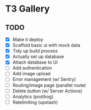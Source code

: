 # T3 Gallery

## TODO

- [x] Make it deploy
- [x] Scaffold basic ui with mock data
- [x] Tidy up build process
- [x] Actually set up database
- [x] Attach database to UI
- [ ] Add authentication
- [ ] Add image upload
- [ ] Error management (w/ Sentry)
- [ ] Routing/image page (parallel route)
- [ ] Delete button (w/ Server Actions)
- [ ] Analytics (posthog)
- [ ] Ratelimiting (upstash)